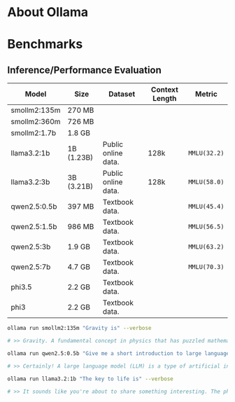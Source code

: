 # About Ollama
# Benchmarks
## Inference/Performance Evaluation

|  Model         | Size        |  Dataset               |  Context Length   |  Metric           |
|----------------|-------------|------------------------|-------------------|-------------------|
| smollm2:135m   |270 MB       |                        |                   |                   |
| smollm2:360m   |726 MB       |                        |                   |                   |
| smollm2:1.7b   |1.8 GB       |                        |                   |                   |
| llama3.2:1b    |1B (1.23B)   | Public online data.    | 128k              | `MMLU(32.2)`      |
| llama3.2:3b    |3B (3.21B)   | Public online data.    | 128k              | `MMLU(58.0)`      |
| qwen2.5:0.5b   |397 MB       | Textbook data.         |                   | `MMLU(45.4)`      |
| qwen2.5:1.5b   |986 MB       | Textbook data.         |                   | `MMLU(56.5)`      |
| qwen2.5:3b     |1.9 GB       | Textbook data.         |                   | `MMLU(63.2)`      |
| qwen2.5:7b     |4.7 GB       | Textbook data.         |                   | `MMLU(70.3)`      |
| phi3.5         |2.2 GB       | Textbook data.         |                   |                   |
| phi3           |2.2 GB       | Textbook data.         |                   |                   |


```bash
ollama run smollm2:135m "Gravity is" --verbose

# >> Gravity. A fundamental concept in physics that has puzzled mathematicians and physicists for centuries. It arises from the way objects fall towards the ground due to gravity. However, it's fascinating to note that gravitational mass doesn't exactly depend on its density or composition - a subtle difference between gravity and inertia can arise.
```
```bash
ollama run qwen2.5:0.5b "Give me a short introduction to large language model." --verbose

# >> Certainly! A large language model (LLM) is a type of artificial intelligence system designed and trained using deep learning algorithms. These models can generate human-like text and perform specific tasks such as translation, summarization, machine translation, and more.
```
```bash
ollama run llama3.2:1b "The key to life is" --verbose

# >> It sounds like you're about to share something interesting. The phrase "The key to life" can refer to various things, and I'm curious - what are your thoughts on it? Are you looking for inspiration, wisdom, or perhaps a specific insight that will help guide you through life's journey?
```
